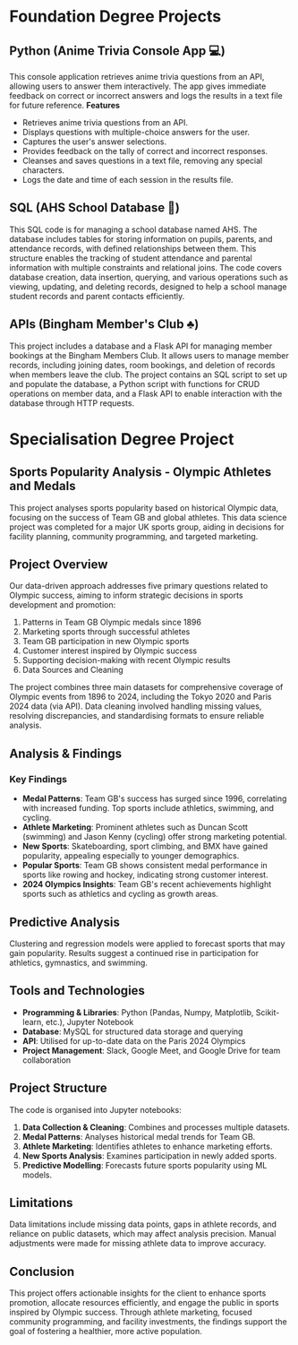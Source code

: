 # Foundation Degree Projects
## Python (Anime Trivia Console App 💻)
This console application retrieves anime trivia questions from an API, allowing users to answer them interactively. 
The app gives immediate feedback on correct or incorrect answers and logs the results in a text file for future reference.
__Features__
- Retrieves anime trivia questions from an API.
- Displays questions with multiple-choice answers for the user.
- Captures the user's answer selections.
- Provides feedback on the tally of correct and incorrect responses.
- Cleanses and saves questions in a text file, removing any special characters.
- Logs the date and time of each session in the results file.

## SQL (AHS School Database 🏫)
This SQL code is for managing a school database named AHS. 
The database includes tables for storing information on pupils, parents, and attendance records, with defined relationships between them. 
This structure enables the tracking of student attendance and parental information with multiple constraints and relational joins.
The code covers database creation, data insertion, querying, and various operations such as viewing, updating, and deleting records, designed to help a school manage student records and parent contacts efficiently.

## APIs (Bingham Member's Club ♣️)
This project includes a database and a Flask API for managing member bookings at the Bingham Members Club. 
It allows users to manage member records, including joining dates, room bookings, and deletion of records when members leave the club. 
The project contains an SQL script to set up and populate the database, a Python script with functions for CRUD operations on member data, and a Flask API to enable interaction with the database through HTTP requests.

# Specialisation Degree Project
## Sports Popularity Analysis - Olympic Athletes and Medals
This project analyses sports popularity based on historical Olympic data, focusing on the success of Team GB and global athletes. 
This data science project was completed for a major UK sports group, aiding in decisions for facility planning, community programming, and targeted marketing.

## Project Overview
Our data-driven approach addresses five primary questions related to Olympic success, aiming to inform strategic decisions in sports development and promotion:

1. Patterns in Team GB Olympic medals since 1896
2. Marketing sports through successful athletes
3. Team GB participation in new Olympic sports
4. Customer interest inspired by Olympic success
5. Supporting decision-making with recent Olympic results
6. Data Sources and Cleaning

The project combines three main datasets for comprehensive coverage of Olympic events from 1896 to 2024, including the Tokyo 2020 and Paris 2024 data (via API).
Data cleaning involved handling missing values, resolving discrepancies, and standardising formats to ensure reliable analysis.

## Analysis & Findings
### Key Findings
- __Medal Patterns__: Team GB's success has surged since 1996, correlating with increased funding. Top sports include athletics, swimming, and cycling.
- __Athlete Marketing__: Prominent athletes such as Duncan Scott (swimming) and Jason Kenny (cycling) offer strong marketing potential.
- __New Sports__: Skateboarding, sport climbing, and BMX have gained popularity, appealing especially to younger demographics.
- __Popular Sports__: Team GB shows consistent medal performance in sports like rowing and hockey, indicating strong customer interest.
- __2024 Olympics Insights__: Team GB's recent achievements highlight sports such as athletics and cycling as growth areas.

## Predictive Analysis
Clustering and regression models were applied to forecast sports that may gain popularity. Results suggest a continued rise in participation for athletics, gymnastics, and swimming.

## Tools and Technologies
- __Programming & Libraries__: Python (Pandas, Numpy, Matplotlib, Scikit-learn, etc.), Jupyter Notebook
- __Database__: MySQL for structured data storage and querying
- __API__: Utilised for up-to-date data on the Paris 2024 Olympics
- __Project Management__: Slack, Google Meet, and Google Drive for team collaboration

## Project Structure
The code is organised into Jupyter notebooks:

1. __Data Collection & Cleaning__: Combines and processes multiple datasets.
2. __Medal Patterns__: Analyses historical medal trends for Team GB.
3. __Athlete Marketing__: Identifies athletes to enhance marketing efforts.
4. __New Sports Analysis__: Examines participation in newly added sports.
5. __Predictive Modelling__: Forecasts future sports popularity using ML models.

## Limitations
Data limitations include missing data points, gaps in athlete records, and reliance on public datasets, which may affect analysis precision. 
Manual adjustments were made for missing athlete data to improve accuracy.

## Conclusion
This project offers actionable insights for the client to enhance sports promotion, allocate resources efficiently, and engage the public in sports inspired by Olympic success. Through athlete marketing, focused community programming, and facility investments, the findings support the goal of fostering a healthier, more active population.

